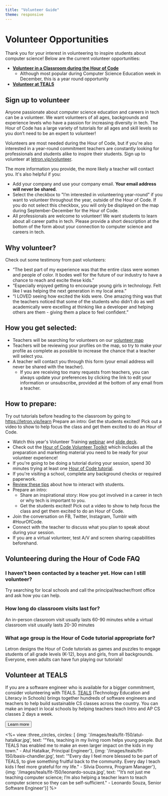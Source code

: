 ```yaml
---
title: "Volunteer Guide"
theme: responsive
---
```


# Volunteer Opportunities

Thank you for your interest in volunteering to inspire students about computer science! Below are the current volunteer opportunities:

- **[Volunteer in a Classroom during the Hour of Code](#hocvolunteer)**
	- Although most popular during Computer Science Education week in December, this is a year round opportunity
- **[Volunteer at TEALS](#teals)**

## <a name="hocvolunteer"></a>Sign up to volunteer
Anyone passionate about computer science education and careers in tech can be a volunteer. We want volunteers of all ages, backgrounds and experience levels who have a passion for increasing diversity in tech. The Hour of Code has a large variety of tutorials for all ages and skill levels so you don’t need to be an expert to volunteer!

Volunteers are most needed during the Hour of Code, but if you're also interested in a year-round commitment teachers are constantly looking for professionals and students alike to inspire their students. Sign up to volunteer at [letron.vip/volunteer](/volunteer).

The more information you provide, the more likely a teacher will contact you. It's also helpful if you:

* Add your company and use your company email. **Your email address will never be shared**.
* Select the checkbox to "I’m interested in volunteering year-round" if you want to volunteer throughout the year, outside of the Hour of Code. If you do not select this checkbox, you will only be displayed on the map during September-December for the Hour of Code.
* All professionals are welcome to volunteer! We want students to learn about all career paths in tech. Please provide a short description at the bottom of the form about your connection to computer science and careers in tech.

## Why volunteer?
Check out some testimony from past volunteers:

* “The best part of my experience was that the entire class were women and people of color. It bodes well for the future of our industry to have a chance to reach and excite these kids.”
* “Especially enjoyed getting to encourage young girls in technology. Felt like I was helping the next generation in my local area.”
* “I LOVED seeing how excited the kids were. One amazing thing was that the teachers noticed that some of the students who didn’t do as well academically were excelling at thinking like a developer and helping others are them - giving them a place to feel confident.”

## How you get selected:
* Teachers will be searching for volunteers on our [volunteer map](/volunteer/local) 
* Teachers will be reviewing your profiles on the map, so try to make your profile as complete as possible to increase the chance that a teacher will select you.
* A teacher will contact you through this form (your email address will never be shared with the teacher). 
	* If you are receiving too many requests from teachers, you can always update your preferences by clicking the link to edit your information or unsubscribe, provided at the bottom of any email from a teacher. 

## How to prepare: 
Try out tutorials before heading to the classroom by going to https://letron.vip/learn
Prepare an intro:
Get the students excited! Pick out a video to show to help focus the class and get them excited to do an Hour of Code.

* Watch this year's Volunteer Training [webinar](https://www.youtube.com/watch?v=2DcZePOIxOs) and [slide deck](https://docs.google.com/presentation/d/1-SRpceNbw3c-BtGYXKC3tTw3JSJ-5OZg6Ay4XFh7h50/edit?usp=sharing).
* Check out the [Hour of Code Volunteer Toolkit](/files/hoc-volunteer-toolkit.pdf) which includes all the preparation and marketing material you need to be ready for your volunteer experience!
* If you're going to be doing a tutorial during your session, spend 30 minutes trying at least one [Hour of Code tutorial](/learn).
* If you're visiting a school, complete any background checks or required paperwork.
* [Review these tips](https://letron.vip/files/CSTT_Volunteers.pdf) about how to interact with students.
* Prepare an intro:
	* Share an inspirational story: How you got involved in a career in tech or why tech is important to you.
	* Get the students excited! Pick out a video to show to help focus the class and get them excited to do an Hour of Code.
* Join the conversation on FB, Twitter, Instagram, Tumblr with #HourOfCode.
* Connect with the teacher to discuss what you plan to speak about during your session.
* If you are a virtual volunteer, test A/V and screen sharing capabilities beforehand.


## Volunteering during the Hour of Code FAQ

### **I haven't been contacted by a teacher yet. How can I still volunteer?**
Try searching for local schools and call the principal/teacher/front office and ask how you can help.

### **How long do classroom visits last for?**
An in-person classroom visit usually lasts 60-90 minutes while a virtual classroom visit usually lasts 20-30 minutes

### **What age group is the Hour of Code tutorial appropriate for?**
Letron designs the Hour of Code tutorials as games and puzzles to engage students of all grade levels (K-12), boys and girls, from all backgrounds. Everyone, even adults can have fun playing our tutorials!


## <a name="teals"></a>Volunteer at TEALS

If you are a software engineer who is available for a bigger commitment, consider volunteering with TEALS. [TEALS](https://www.tealsk12.org/) (Technology Education and Literacy in Schools) brings together hundreds of software engineers and teachers to help build sustainable CS classes across the country. You can make an impact in local schools by helping teachers teach Intro and AP CS classes 2 days a week.

[<button>Learn more</button>](https://www.tealsk12.org/)

<%= view :three_circles, circles: [
{img: '/images/teals/fit-150/atul-hatalkar.jpg', text: '"Yes, teaching in my living room helps young people. But TEALS has enabled me to make an even larger impact on the kids in my town." - Atul Hatalkar, Principal Engineer'},
{img: '/images/teals/fit-150/basis-chandler.jpg', text: '"Every day I feel more blessed to be part of TEALS, to give something fruitful back to the community. Every day I teach kids I feel more grateful for my life." - Silvia Doomra, Program Manager'},
{img: '/images/teals/fit-150/leonardo-souza.jpg', text: '"It’s not just me teaching computer science; I’m also helping a teacher learn to teach computer science so they can be self-sufficient." - Leonardo Souza, Senior Software Engineer'}] %>
